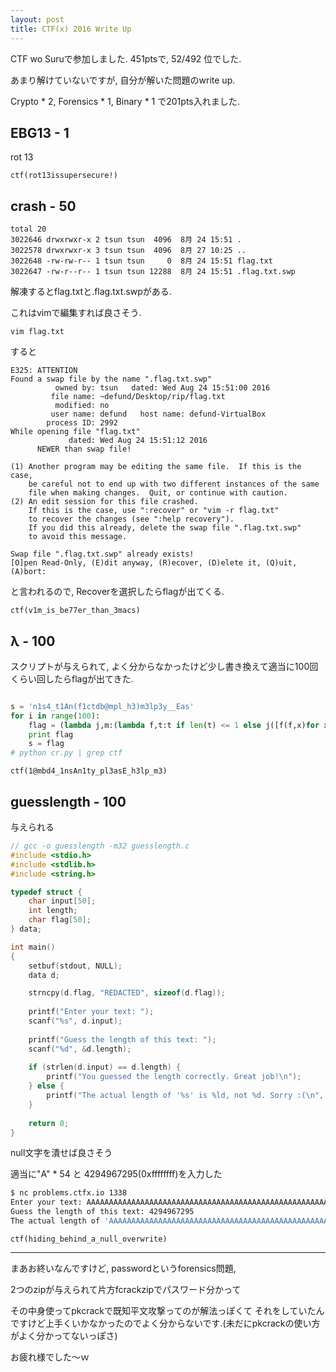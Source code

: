 ```yaml
---
layout: post
title: CTF(x) 2016 Write Up
---
```


CTF wo Suruで参加しました. 451ptsで, 52/492 位でした.

あまり解けていないですが, 自分が解いた問題のwrite up.

Crypto * 2, Forensics * 1, Binary * 1 で201pts入れました.

## EBG13 - 1

rot 13

`ctf(rot13issupersecure!)`

## crash - 50
```
total 20
3022646 drwxrwxr-x 2 tsun tsun  4096  8月 24 15:51 .
3022578 drwxrwxr-x 3 tsun tsun  4096  8月 27 10:25 ..
3022648 -rw-rw-r-- 1 tsun tsun     0  8月 24 15:51 flag.txt
3022647 -rw-r--r-- 1 tsun tsun 12288  8月 24 15:51 .flag.txt.swp
```

解凍するとflag.txtと.flag.txt.swpがある.

これはvimで編集すれば良さそう.

```
vim flag.txt
```

すると

```
E325: ATTENTION
Found a swap file by the name ".flag.txt.swp"
          owned by: tsun   dated: Wed Aug 24 15:51:00 2016
         file name: ~defund/Desktop/rip/flag.txt
          modified: no
         user name: defund   host name: defund-VirtualBox
        process ID: 2992
While opening file "flag.txt"
             dated: Wed Aug 24 15:51:12 2016
      NEWER than swap file!

(1) Another program may be editing the same file.  If this is the case,
    be careful not to end up with two different instances of the same
    file when making changes.  Quit, or continue with caution.
(2) An edit session for this file crashed.
    If this is the case, use ":recover" or "vim -r flag.txt"
    to recover the changes (see ":help recovery").
    If you did this already, delete the swap file ".flag.txt.swp"
    to avoid this message.

Swap file ".flag.txt.swp" already exists!
[O]pen Read-Only, (E)dit anyway, (R)ecover, (D)elete it, (Q)uit, (A)bort:
```

と言われるので, Recoverを選択したらflagが出てくる.

`ctf(v1m_is_be77er_than_3macs)`

## λ - 100

スクリプトが与えられて, よく分からなかったけど少し書き換えて適当に100回くらい回したらflagが出てきた.

```python

s = 'n1s4_t1An(f1ctdb@mpl_h3)m3lp3y__Eas'
for i in range(100):
    flag = (lambda j,m:(lambda f,t:t if len(t) <= 1 else j([f(f,x)for x in m(j,m(reversed,(lambda s:zip(*[iter(s)]*(len(s)/2)))(t+"\x01"*(len(t)%2))))]))(lambda f,t:t if len(t) <= 1 else j([f(f,x)for x in m(j,m(reversed,(lambda s: zip(*[iter(s)]*(len(s)/2)))(t+"\x01"*(len(t)%2))))]), s))(''.join,map).replace("\x01","")
    print flag
    s = flag
# python cr.py | grep ctf

```

`ctf(1@mbd4_1nsAn1ty_pl3asE_h3lp_m3)`

## guesslength - 100

与えられる

```c
// gcc -o guesslength -m32 guesslength.c
#include <stdio.h>
#include <stdlib.h>
#include <string.h>

typedef struct {
    char input[50];
    int length;
    char flag[50];
} data;

int main()
{
    setbuf(stdout, NULL);
    data d;

    strncpy(d.flag, "REDACTED", sizeof(d.flag));
    
    printf("Enter your text: ");
    scanf("%s", d.input);
    
    printf("Guess the length of this text: ");
    scanf("%d", &d.length);
    
    if (strlen(d.input) == d.length) {
        printf("You guessed the length correctly. Great job!\n");
    } else {
        printf("The actual length of '%s' is %ld, not %d. Sorry :(\n", d.input, strlen(d.input), d.length);
    }
    
    return 0;
}
```

null文字を潰せば良さそう

適当に"A" * 54 と 4294967295(0xffffffff)を入力した

```bash
$ nc problems.ctfx.io 1338
Enter your text: AAAAAAAAAAAAAAAAAAAAAAAAAAAAAAAAAAAAAAAAAAAAAAAAAAAAAA
Guess the length of this text: 4294967295
The actual length of 'AAAAAAAAAAAAAAAAAAAAAAAAAAAAAAAAAAAAAAAAAAAAAAAAAAAA???ctf(hiding_behind_a_null_overwrite)' is 91, not 2147483647. Sorry :(
```

`ctf(hiding_behind_a_null_overwrite)`

----------------

まあお終いなんですけど, passwordというforensics問題,

2つのzipが与えられて片方fcrackzipでパスワード分かって

その中身使ってpkcrackで既知平文攻撃ってのが解法っぽくて それをしていたんですけど上手くいかなかったのでよく分からないです.(未だにpkcrackの使い方がよく分かってないっぽさ)

お疲れ様でした〜ｗ
